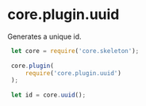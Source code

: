 # core.plugin.uuid
Generates a unique id.

```js
 let core = require('core.skeleton');
 
 core.plugin(
     require('core.plugin.uuid')
 );
 
 let id = core.uuid();
 
```
